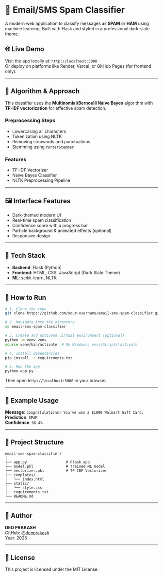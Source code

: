 # 📧 Email/SMS Spam Classifier

A modern web application to classify messages as **SPAM** or **HAM** using machine learning. Built with Flask and styled in a professional dark-slate theme.

## 🌐 Live Demo

Visit the app locally at: `http://localhost:5000`  
Or deploy on platforms like Render, Vercel, or GitHub Pages (for frontend only).

---

## 🧠 Algorithm & Approach

This classifier uses the **Multinomial/Bernoulli Naive Bayes** algorithm with **TF-IDF vectorization** for effective spam detection.

### Preprocessing Steps

- Lowercasing all characters  
- Tokenization using NLTK  
- Removing stopwords and punctuations  
- Stemming using `PorterStemmer`  

### Features

- TF-IDF Vectorizer
- Naive Bayes Classifier
- NLTK Preprocessing Pipeline

---

## 🖼️ Interface Features

- Dark-themed modern UI
- Real-time spam classification
- Confidence score with a progress bar
- Particle background & animated effects (optional)
- Responsive design

---

## 🔧 Tech Stack

- **Backend**: Flask (Python)
- **Frontend**: HTML, CSS, JavaScript (Dark Slate Theme)
- **ML**: scikit-learn, NLTK

---

## 🚀 How to Run

```bash
# 1. Clone the repo
git clone https://github.com/your-username/email-sms-spam-classifier.git

# 2. Navigate into the directory
cd email-sms-spam-classifier

# 3. Create and activate virtual environment (optional)
python -m venv venv
source venv/bin/activate  # On Windows: venv\Scripts\activate

# 4. Install dependencies
pip install -r requirements.txt

# 5. Run the app
python app.py
```

Then open `http://localhost:5000` in your browser.

---

## 🧪 Example Usage

**Message**: `Congratulations! You've won a $1000 Walmart Gift Card.`  
**Prediction**: `SPAM`  
**Confidence**: `96.4%`

---

## 📁 Project Structure

```
email-sms-spam-classifier/
│
├── app.py                  # Flask app
├── model.pkl               # Trained ML model
├── vectorizer.pkl          # TF-IDF Vectorizer
├── templates/
│   └── index.html
├── static/
│   └── style.css
├── requirements.txt
└── README.md
```

---

## 👤 Author

**DEO PRAKASH**  
GitHub: [@deoprakash](https://github.com/deoprakash)  
Year: 2025

---

## 📜 License

This project is licensed under the MIT License.